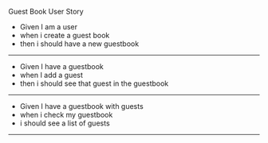 Guest Book User Story

- Given I am a user
- when i create a guest book 
- then i should have a new guestbook
---------------------------------------------
- Given I have a guestbook
- when I add a guest 
- then i should see that guest in the guestbook
----------------------------------------------
- Given I have a guestbook with guests
- when i check my guestbook
- i should see a list of guests
-----------------------------------------------
